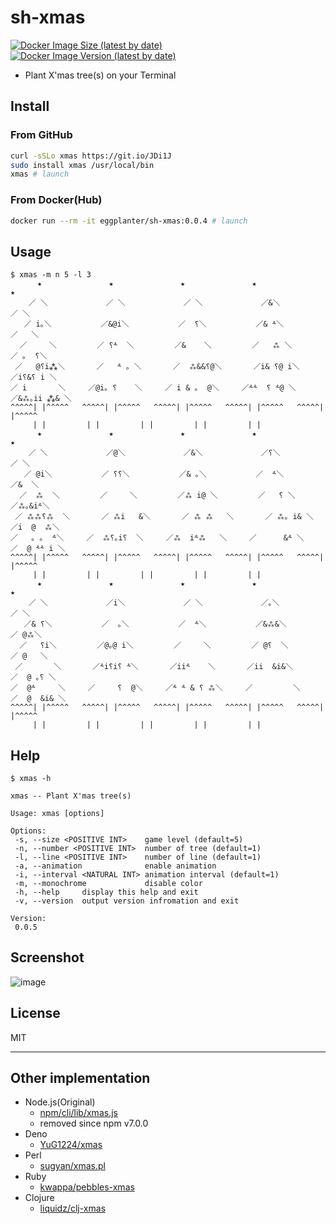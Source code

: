 # sh-xmas

[![Docker Image Size (latest by date)]](https://hub.docker.com/r/eggplanter/sh-xmas
) [![Docker Image Version (latest by date)]](https://hub.docker.com/r/eggplanter/sh-xmas
)

- Plant X'mas tree(s) on your Terminal

## Install

### From GitHub

```bash
curl -sSLo xmas https://git.io/JDi1J
sudo install xmas /usr/local/bin
xmas # launch
```

### From Docker(Hub)

```bash
docker run --rm -it eggplanter/sh-xmas:0.0.4 # launch
```

## Usage

```shellsession
$ xmas -m n 5 -l 3
      ★      	      ★      	      ★      	      ★      	      ★      
    ／ ＼     	    ／ ＼     	    ／ ＼     	    ／&＼     	    ／ ＼     
   ／ i｡＼    	   ／&@i＼    	   ／  ⸮＼    	   ／& ⸛＼    	   ／   ＼    
  ／     ＼   	  ／ ⸮⸛  ＼   	  ／&    ＼   	  ／   ⁂ ＼   	  ／ ｡  ⸮＼   
 ／   @⸮i⁂＼  	 ／   ⸛ ｡ ＼  	 ／  ⁂&&⸮@＼  	 ／i& ⸮@ i＼  	 ／i⸮&⸮ i ＼  
／ i       ＼ 	／@i｡ ⸮    ＼ 	／ i & ｡  @＼ 	／⸛⸛  ⸮ ⸛@ ＼ 	／&⁂｡ii ⁂& ＼ 
^^^^^| |^^^^^	^^^^^| |^^^^^	^^^^^| |^^^^^	^^^^^| |^^^^^	^^^^^| |^^^^^
     | |	     | |	     | |	     | |	     | |
      ★      	      ★      	      ★      	      ★      	      ★      
    ／ ＼     	    ／@＼     	    ／&＼     	    ／⸮＼     	    ／ ＼     
   ／ @i＼    	   ／ ⸮⸮＼    	   ／& ｡＼    	   ／  ⸛＼    	   ／&  ＼    
  ／  ⁂  ＼   	  ／     ＼   	  ／⁂ i@ ＼   	  ／   ⸮ ＼   	  ／⁂｡&i⸛＼   
 ／ ⁂⁂⸮⁂  ＼  	 ／ ⁂i   &＼  	 ／ ⁂ ⁂   ＼  	 ／ ⁂｡ i& ＼  	 ／i  @  ⁂＼  
／   ｡ ｡  ⸛＼ 	／  ⁂⸮｡i⸮  ＼ 	／⁂  i⸛⁂   ＼ 	／      &⸛ ＼ 	／  @ ⸛⸛ i ＼ 
^^^^^| |^^^^^	^^^^^| |^^^^^	^^^^^| |^^^^^	^^^^^| |^^^^^	^^^^^| |^^^^^
     | |	     | |	     | |	     | |	     | |
      ★      	      ★      	      ★      	      ★      	      ★      
    ／ ＼     	    ／i＼     	    ／ ＼     	    ／｡＼     	    ／ ＼     
   ／& ⸮＼    	   ／  ｡＼    	   ／  ⸛＼    	   ／&⁂&＼    	   ／ @⁂＼    
  ／   ⸮i＼   	  ／@｡@ i＼   	  ／     ＼   	  ／ @⸮  ＼   	  ／ @   ＼   
 ／       ＼  	 ／⸛i⸮i⸮ ⸛＼  	 ／ii⸛    ＼  	 ／ii  &i&＼  	 ／  @ ｡⸮ ＼  
／  @⸛     ＼ 	／     ⸮  @＼ 	／⸛ ⸛ & ⸮ ⁂＼ 	／         ＼ 	／  @  &i& ＼ 
^^^^^| |^^^^^	^^^^^| |^^^^^	^^^^^| |^^^^^	^^^^^| |^^^^^	^^^^^| |^^^^^
     | |	     | |	     | |	     | |	     | |
```

## Help

```shellsession
$ xmas -h

xmas -- Plant X'mas tree(s)

Usage: xmas [options]

Options:
 -s, --size <POSITIVE INT>    game level (default=5)
 -n, --number <POSITIVE INT>  number of tree (default=1)
 -l, --line <POSITIVE INT>    number of line (default=1)
 -a, --animation              enable animation
 -i, --interval <NATURAL INT> animation interval (default=1)
 -m, --monochrome             disable color
 -h, --help     display this help and exit
 -v, --version  output version infromation and exit

Version:
 0.0.5
```

## Screenshot

![image](https://user-images.githubusercontent.com/42153744/146652569-d5c218ba-dfe8-4873-90ba-1106517c1d7e.png)

## License

MIT

---

## Other implementation

- Node.js(Original)
  - [npm/cli/lib/xmas.js](https://github.com/npm/cli/blob/v6.14.15/lib/xmas.js)
  - removed since npm v7.0.0
- Deno
  - [YuG1224/xmas](https://github.com/YuG1224/xmas)
- Perl
  - [sugyan/xmas.pl](https://gist.github.com/sugyan/1011836)
- Ruby
  - [kwappa/pebbles-xmas](https://github.com/kwappa/pebbles-xmas)
- Clojure
  - [liquidz/clj-xmas](https://github.com/liquidz/clj-xmas)

[Docker Image Size (latest by date)]: https://img.shields.io/docker/image-size/eggplanter/sh-xmas
[Docker Image Version (latest by date)]: https://img.shields.io/docker/v/eggplanter/sh-xmas
